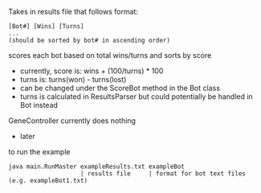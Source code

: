 Takes in results file that follows format:

    [Bot#] [Wins] [Turns]
    ...
    (should be sorted by bot# in ascending order)

scores each bot based on total wins/turns and sorts by score
* currently, score is: wins + (100/turns) * 100
* turns is: turns(won) - turns(lost)
* can be changed under the ScoreBot method in the Bot class
* turns is calculated in ResultsParser but could potentially be handled in Bot instead

GeneController currently does nothing
* later

to run the example

    java main.RunMaster exampleResults.txt exampleBot
                        | results file     | format for bot text files (e.g. exampleBot1.txt)

